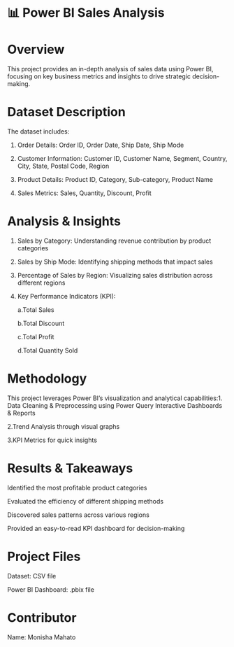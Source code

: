 # 📊 Power BI Sales Analysis
# Overview
This project provides an in-depth analysis of sales data using Power BI, focusing on key business metrics and insights to drive strategic decision-making.

# Dataset Description
The dataset includes:

1. Order Details: Order ID, Order Date, Ship Date, Ship Mode

2. Customer Information: Customer ID, Customer Name, Segment, Country, City, State, Postal Code, Region

3. Product Details: Product ID, Category, Sub-category, Product Name

4. Sales Metrics: Sales, Quantity, Discount, Profit

# Analysis & Insights
1. Sales by Category: Understanding revenue contribution by product categories

2. Sales by Ship Mode: Identifying shipping methods that impact sales

3. Percentage of Sales by Region: Visualizing sales distribution across different regions

4. Key Performance Indicators (KPI):

   a.Total Sales

   b.Total Discount

   c.Total Profit

   d.Total Quantity Sold

# Methodology
This project leverages Power BI’s visualization and analytical capabilities:1. Data Cleaning & Preprocessing using Power Query
Interactive Dashboards & Reports

2.Trend Analysis through visual graphs

3.KPI Metrics for quick insights

# Results & Takeaways
Identified the most profitable product categories

Evaluated the efficiency of different shipping methods

Discovered sales patterns across various regions

Provided an easy-to-read KPI dashboard for decision-making

# Project Files
Dataset: CSV file

Power BI Dashboard: .pbix file
# Contributor 
Name: Monisha Mahato
